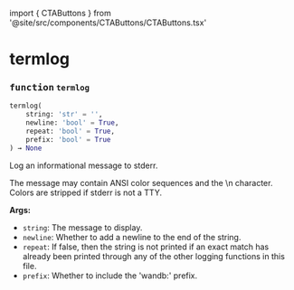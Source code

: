 import { CTAButtons } from '@site/src/components/CTAButtons/CTAButtons.tsx'

# termlog

<CTAButtons githubLink='https://github.com/wandb/wandb/blob/main/wandb/errors/term.py'/>




### <kbd>function</kbd> `termlog`

```python
termlog(
    string: 'str' = '',
    newline: 'bool' = True,
    repeat: 'bool' = True,
    prefix: 'bool' = True
) → None
```

Log an informational message to stderr. 

The message may contain ANSI color sequences and the \n character. Colors are stripped if stderr is not a TTY. 



**Args:**
 
 - `string`:  The message to display. 
 - `newline`:  Whether to add a newline to the end of the string. 
 - `repeat`:  If false, then the string is not printed if an exact match has  already been printed through any of the other logging functions  in this file. 
 - `prefix`:  Whether to include the 'wandb:' prefix.